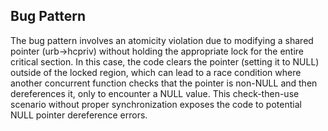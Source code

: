 ## Bug Pattern

The bug pattern involves an atomicity violation due to modifying a shared pointer (urb->hcpriv) without holding the appropriate lock for the entire critical section. In this case, the code clears the pointer (setting it to NULL) outside of the locked region, which can lead to a race condition where another concurrent function checks that the pointer is non-NULL and then dereferences it, only to encounter a NULL value. This check-then-use scenario without proper synchronization exposes the code to potential NULL pointer dereference errors.